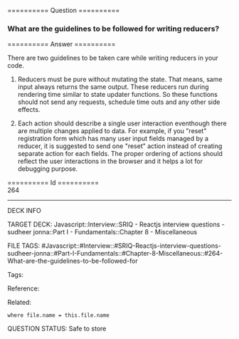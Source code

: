 ========== Question ==========  

### What are the guidelines to be followed for writing reducers?  

========== Answer ==========  

There are two guidelines to be taken care while writing reducers in your code.

1.  Reducers must be pure without mutating the state. That means, same input always returns the same output. These reducers run during rendering time similar to state updater functions. So these functions should not send any requests, schedule time outs and any other side effects.

2.  Each action should describe a single user interaction eventhough there are multiple changes applied to data. For example, if you "reset" registration form which has many user input fields managed by a reducer, it is suggested to send one "reset" action instead of creating separate action for each fields. The proper ordering of actions should reflect the user interactions in the browser and it helps a lot for debugging purpose.

========== Id ==========  
264

---

DECK INFO

TARGET DECK: Javascript::Interview::SRIQ - Reactjs interview questions - sudheer jonna::Part I - Fundamentals::Chapter 8 - Miscellaneous

FILE TAGS: #Javascript::#Interview::#SRIQ-Reactjs-interview-questions-sudheer-jonna::#Part-I-Fundamentals::#Chapter-8-Miscellaneous::#264-What-are-the-guidelines-to-be-followed-for

Tags:

Reference:

Related:

```dataview
where file.name = this.file.name
```
QUESTION STATUS: Safe to store
